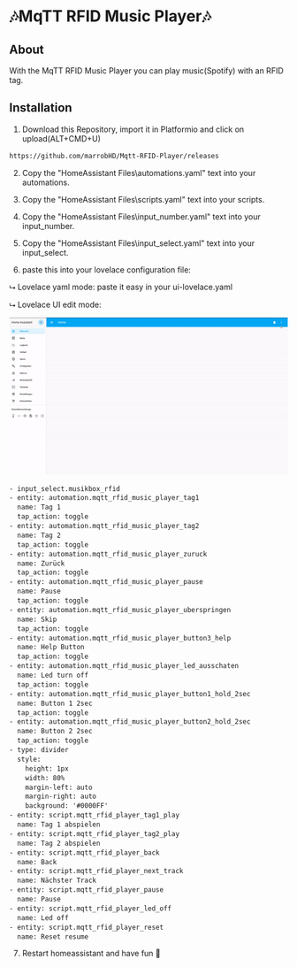 # 🎶MqTT RFID Music Player🎶

## About

With the MqTT RFID Music Player you can play music(Spotify) with an RFID tag.

## Installation

1. Download this Repository, import it in Platformio and click on upload(ALT+CMD+U)
```txt
https://github.com/marrobHD/Mqtt-RFID-Player/releases
```

2. Copy the "HomeAssistant Files\automations.yaml" text into your automations.

3. Copy the "HomeAssistant Files\scripts.yaml" text into your scripts.

4. Copy the "HomeAssistant Files\input_number.yaml" text into your input_number.

5. Copy the "HomeAssistant Files\input_select.yaml" text into your input_select.

6. paste this into your lovelace configuration file:

⮡ Lovelace yaml mode: paste it easy in your ui-lovelace.yaml

⮡ Lovelace UI edit mode: 

![](lovelace_edit_ui.gif)
```txt
- input_select.musikbox_rfid 
- entity: automation.mqtt_rfid_music_player_tag1
  name: Tag 1
  tap_action: toggle
- entity: automation.mqtt_rfid_music_player_tag2
  name: Tag 2
  tap_action: toggle
- entity: automation.mqtt_rfid_music_player_zuruck
  name: Zurück
  tap_action: toggle
- entity: automation.mqtt_rfid_music_player_pause
  name: Pause
  tap_action: toggle
- entity: automation.mqtt_rfid_music_player_uberspringen
  name: Skip
  tap_action: toggle
- entity: automation.mqtt_rfid_music_player_button3_help
  name: Help Button
  tap_action: toggle
- entity: automation.mqtt_rfid_music_player_led_ausschaten
  name: Led turn off
  tap_action: toggle
- entity: automation.mqtt_rfid_music_player_button1_hold_2sec
  name: Button 1 2sec 
  tap_action: toggle
- entity: automation.mqtt_rfid_music_player_button2_hold_2sec
  name: Button 2 2sec
  tap_action: toggle
- type: divider
  style:
    height: 1px
    width: 80%
    margin-left: auto
    margin-right: auto
    background: '#0000FF'
- entity: script.mqtt_rfid_player_tag1_play
  name: Tag 1 abspielen
- entity: script.mqtt_rfid_player_tag2_play
  name: Tag 2 abspielen
- entity: script.mqtt_rfid_player_back
  name: Back
- entity: script.mqtt_rfid_player_next_track
  name: Nächster Track
- entity: script.mqtt_rfid_player_pause
  name: Pause
- entity: script.mqtt_rfid_player_led_off
  name: Led off
- entity: script.mqtt_rfid_player_reset
  name: Reset resume
```

7. Restart homeassistant and have fun 🤖
